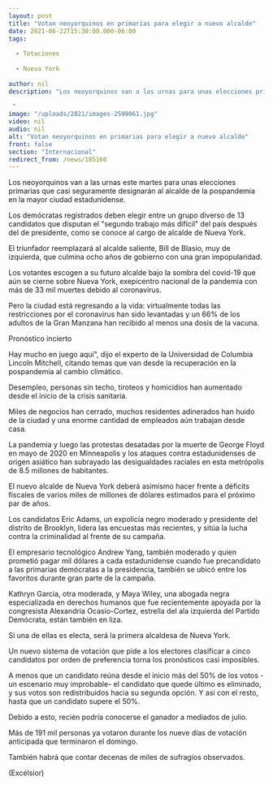 ```yaml
---
layout: post
title: "Votan neoyorquinos en primarias para elegir a nuevo alcalde"
date: 2021-06-22T15:30:00.000-06:00
tags:
  
  - Totaciones
  
  - Nueva York
  
author: nil
description: "Los neoyorquinos van a las urnas para unas elecciones primarias que casi seguramente designarán al nuevo alcalde en la mayor ciudad estadunidense  "
image: "/uploads/2021/images-2599061.jpg"
video: nil
audio: nil
alt: "Votan neoyorquinos en primarias para elegir a nuevo alcalde"
front: false
section: "Internacional"
redirect_from: /news/185160
---
```


Los neoyorquinos van a las urnas este martes para unas elecciones primarias que casi seguramente designarán al alcalde de la pospandemia en la mayor ciudad estadunidense.

Los demócratas registrados deben elegir entre un grupo diverso de 13 candidatos que disputan el "segundo trabajo más difícil" del país después del de presidente, como se conoce al cargo de alcalde de Nueva York.

El triunfador reemplazará al alcalde saliente, Bill de Blasio, muy de izquierda, que culmina ocho años de gobierno con una gran impopularidad.

Los votantes escogen a su futuro alcalde bajo la sombra del covid-19 que aún se cierne sobre Nueva York, exepicentro nacional de la pandemia con más de 33 mil muertes debido al coronavirus.

Pero la ciudad está regresando a la vida: virtualmente todas las restricciones por el coronavirus han sido levantadas y un 66% de los adultos de la Gran Manzana han recibido al menos una dosis de la vacuna.

Pronóstico incierto

Hay mucho en juego aquí", dijo el experto de la Universidad de Columbia Lincoln Mitchell, citando temas que van desde la recuperación en la pospandemia al cambio climático.

Desempleo, personas sin techo, tiroteos y homicidios han aumentado desde el inicio de la crisis sanitaria.

Miles de negocios han cerrado, muchos residentes adinerados han huido de la ciudad y una enorme cantidad de empleados aún trabajan desde casa.

La pandemia y luego las protestas desatadas por la muerte de George Floyd en mayo de 2020 en Minneapolis y los ataques contra estadunidenses de origen asiático han subrayado las desigualdades raciales en esta metrópolis de 8.5 millones de habitantes.

El nuevo alcalde de Nueva York deberá asimismo hacer frente a déficits fiscales de varios miles de millones de dólares estimados para el próximo par de años.

Los candidatos
Eric Adams, un expolicía negro moderado y presidente del distrito de Brooklyn, lidera las encuestas más recientes, y sitúa la lucha contra la criminalidad al frente de su campaña.

El empresario tecnológico Andrew Yang, también moderado y quien prometió pagar mil dólares a cada estadunidense cuando fue precandidato a las primarias demócratas a la presidencia, también se ubicó entre los favoritos durante gran parte de la campaña.

Kathryn Garcia, otra moderada, y Maya Wiley, una abogada negra especializada en derechos humanos que fue recientemente apoyada por la congresista Alexandria Ocasio-Cortez, estrella del ala izquierda del Partido Demócrata, están también en liza.

Si una de ellas es electa, será la primera alcaldesa de Nueva York.

Un nuevo sistema de votación que pide a los electores clasificar a cinco candidatos por orden de preferencia torna los pronósticos casi imposibles.

A menos que un candidato reúna desde el inicio más del 50% de los votos -un escenario muy improbable- el candidato que quede último es eliminado, y sus votos son redistribuidos hacia su segunda opción. Y así con el resto, hasta que un candidato supere el 50%.

Debido a esto, recién podría conocerse el ganador a mediados de julio.

Más de 191 mil personas ya votaron durante los nueve días de votación anticipada que terminaron el domingo.

También habrá que contar decenas de miles de sufragios observados.

(Excélsior)